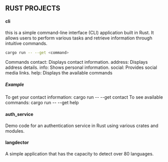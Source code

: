 ## RUST PROJECTS

#### cli
this is a simple command-line interface (CLI) application built in Rust. 
It allows users to perform various tasks and retrieve information through intuitive commands. 
```bash
cargo run -- --get <command>
```

Commands
contact: Displays contact information.
address: Displays address details.
info: Shows personal information.
social: Provides social media links.
help: Displays the available commands

##### Example
To get your contact information:
  cargo run -- --get contact
To see available commands:
  cargo run -- --get help


#### auth_service
Demo code for an authentication service in Rust using various crates and modules.

#### langdector
A simple application that has the capacity to detect over 80 languages.
